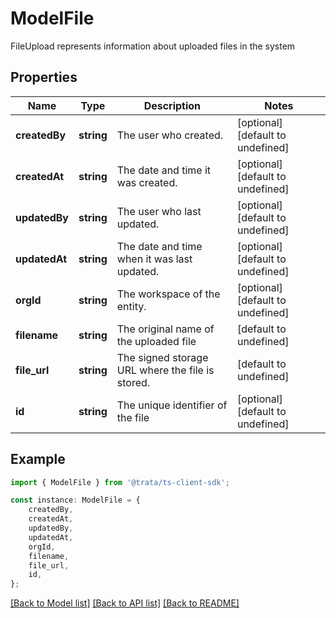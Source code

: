 # ModelFile

FileUpload represents information about uploaded files in the system

## Properties

Name | Type | Description | Notes
------------ | ------------- | ------------- | -------------
**createdBy** | **string** | The user who created. | [optional] [default to undefined]
**createdAt** | **string** | The date and time it was created. | [optional] [default to undefined]
**updatedBy** | **string** | The user who last updated. | [optional] [default to undefined]
**updatedAt** | **string** | The date and time when it was last updated. | [optional] [default to undefined]
**orgId** | **string** | The workspace of the entity. | [optional] [default to undefined]
**filename** | **string** | The original name of the uploaded file | [default to undefined]
**file_url** | **string** | The signed storage URL where the file is stored. | [default to undefined]
**id** | **string** | The unique identifier of the file | [optional] [default to undefined]

## Example

```typescript
import { ModelFile } from '@trata/ts-client-sdk';

const instance: ModelFile = {
    createdBy,
    createdAt,
    updatedBy,
    updatedAt,
    orgId,
    filename,
    file_url,
    id,
};
```

[[Back to Model list]](../README.md#documentation-for-models) [[Back to API list]](../README.md#documentation-for-api-endpoints) [[Back to README]](../README.md)
